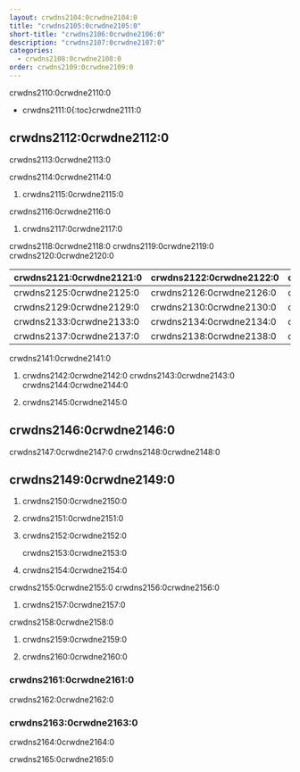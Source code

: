 ```yaml
---
layout: crwdns2104:0crwdne2104:0
title: "crwdns2105:0crwdne2105:0"
short-title: "crwdns2106:0crwdne2106:0"
description: "crwdns2107:0crwdne2107:0"
categories:
  - crwdns2108:0crwdne2108:0
order: crwdns2109:0crwdne2109:0
---
```

crwdns2110:0crwdne2110:0

* crwdns2111:0{:toc}crwdne2111:0

## crwdns2112:0crwdne2112:0

crwdns2113:0crwdne2113:0

crwdns2114:0crwdne2114:0

1. crwdns2115:0crwdne2115:0

crwdns2116:0crwdne2116:0

1. crwdns2117:0crwdne2117:0

crwdns2118:0crwdne2118:0 crwdns2119:0crwdne2119:0 crwdns2120:0crwdne2120:0

| crwdns2121:0crwdne2121:0 | crwdns2122:0crwdne2122:0 | crwdns2123:0crwdne2123:0 | crwdns2124:0crwdne2124:0 |
| ------------------------ | ------------------------ | ------------------------ | ------------------------ |
| crwdns2125:0crwdne2125:0 | crwdns2126:0crwdne2126:0 | crwdns2127:0crwdne2127:0 | crwdns2128:0crwdne2128:0 |
| crwdns2129:0crwdne2129:0 | crwdns2130:0crwdne2130:0 | crwdns2131:0crwdne2131:0 | crwdns2132:0crwdne2132:0 |
| crwdns2133:0crwdne2133:0 | crwdns2134:0crwdne2134:0 | crwdns2135:0crwdne2135:0 | crwdns2136:0crwdne2136:0 |
| crwdns2137:0crwdne2137:0 | crwdns2138:0crwdne2138:0 | crwdns2139:0crwdne2139:0 | crwdns2140:0crwdne2140:0 |

crwdns2141:0crwdne2141:0

1. crwdns2142:0crwdne2142:0 crwdns2143:0crwdne2143:0 crwdns2144:0crwdne2144:0

2. crwdns2145:0crwdne2145:0

## crwdns2146:0crwdne2146:0

crwdns2147:0crwdne2147:0 crwdns2148:0crwdne2148:0

## crwdns2149:0crwdne2149:0

1. crwdns2150:0crwdne2150:0

2. crwdns2151:0crwdne2151:0

3. crwdns2152:0crwdne2152:0

    crwdns2153:0crwdne2153:0

1. crwdns2154:0crwdne2154:0

crwdns2155:0crwdne2155:0 crwdns2156:0crwdne2156:0

1. crwdns2157:0crwdne2157:0

crwdns2158:0crwdne2158:0

1. crwdns2159:0crwdne2159:0

2. crwdns2160:0crwdne2160:0

### crwdns2161:0crwdne2161:0

crwdns2162:0crwdne2162:0

### crwdns2163:0crwdne2163:0

crwdns2164:0crwdne2164:0

crwdns2165:0crwdne2165:0